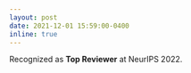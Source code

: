 ```yaml
---
layout: post
date: 2021-12-01 15:59:00-0400
inline: true
---
```


Recognized as **Top Reviewer** at NeurIPS 2022.
